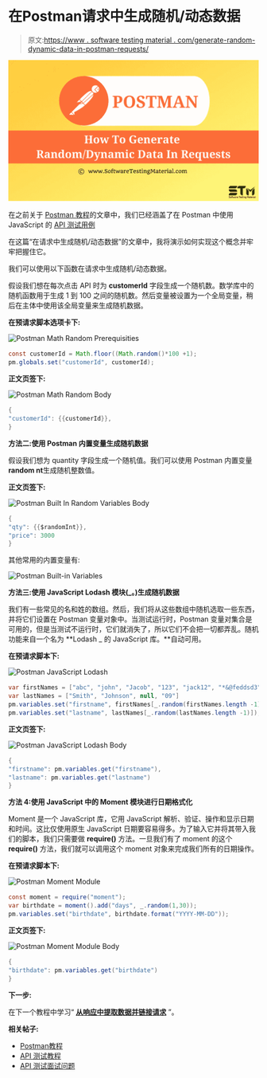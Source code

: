 # 在Postman请求中生成随机/动态数据

> 原文:[https://www . software testing material . com/generate-random-dynamic-data-in-postman-requests/](https://www.softwaretestingmaterial.com/generate-random-dynamic-data-in-postman-requests/)

![How To Generate Random Dynamic Data In Requests](img/52f289641fcb46dec083f76873cbb54d.png)

在之前关于 [Postman 教程](https://www.softwaretestingmaterial.com/postman-tutorial/)的文章中，我们已经涵盖了在 Postman 中使用 JavaScript 的 [API 测试用例](https://www.softwaretestingmaterial.com/api-test-cases-in-postman-using-javascript/)

在这篇“在请求中生成随机/动态数据”的文章中，我将演示如何实现这个概念并牢牢把握住它。

我们可以使用以下函数在请求中生成随机/动态数据。

假设我们想在每次点击 API 时为 **customerId** 字段生成一个随机数。数学库中的随机函数用于生成 1 到 100 之间的随机数。然后变量被设置为一个全局变量，稍后在主体中使用该全局变量来生成随机数据。

**在预请求脚本选项卡下:**

![Postman Math Random Prerequisities](img/76fe1c000673baf23cde7a627021437b.png)

```java
const customerId = Math.floor((Math.random()*100 +1);
pm.globals.set("customerId", customerId);
```

**正文页签下:**

![Postman Math Random Body](img/b5349a513eab02abd2b4c063b1bb2a84.png)

```java
{
"customerId": {{customerId}},
}
```

**方法二:使用 Postman 内置变量生成随机数据**

假设我们想为 quantity 字段生成一个随机值。我们可以使用 Postman 内置变量**random nt**生成随机整数值。

**正文页签下:**

![Postman Built In Random Variables Body](img/7f9291a0ade571a7ef99bed9efcf1cb9.png)

```java
{
"qty": {{$randomInt}},
"price": 3000
}
```

其他常用的内置变量有:

![Postman Built-in Variables](img/cc17e53720eaeeee15daca06e9a46b9c.png)

**方法三:使用 JavaScript Lodash 模块(_。)生成随机数据**

我们有一些常见的名和姓的数组。然后，我们将从这些数组中随机选取一些东西，并将它们设置在 Postman 变量对象中。当测试运行时，Postman 变量对集合是可用的，但是当测试不运行时，它们就消失了，所以它们不会把一切都弄乱。随机功能来自一个名为 **Lodash _ 的 JavaScript 库。**自动可用。

**在预请求脚本下:**

![Postman JavaScript Lodash](img/f3e1902b64420074ee475f705a1a1606.png)

```java
var firstNames = ["abc", "john", "Jacob", "123", "jack12", "*&@feddsd3", null] 
var lastNames = ["Smith", "Johnson", null, "09"]
pm.variables.set("firstname", firstNames[_.random(firstNames.length -1)]);
pm.variables.set("lastname", lastNames[_.random(lastNames.length -1)]);
```

**正文页签下:**

![Postman JavaScript Lodash Body](img/5fda4d84cc1e6250d9da7fc96be66262.png)

```java
{
"firstname": pm.variables.get("firstname"),
"lastname": pm.variables.get("lastname")
}
```

**方法 4:使用 JavaScript 中的 Moment 模块进行日期格式化**

Moment 是一个 JavaScript 库，它用 JavaScript 解析、验证、操作和显示日期和时间。这比仅使用原生 JavaScript 日期要容易得多。为了输入它并将其带入我们的脚本，我们只需要做 **require()** 方法。一旦我们有了 moment 的这个 **require()** 方法，我们就可以调用这个 moment 对象来完成我们所有的日期操作。

**在预请求脚本下:**

![Postman Moment Module](img/a545eb0bd2ac542fef633e20a6a3307a.png)

```java
const moment = require("moment");
var birthdate = moment().add("days", _.random(1,30));
pm.variables.set("birthdate", birthdate.format("YYYY-MM-DD"));
```

**正文页签下:**

![Postman Moment Module Body](img/5fda4d84cc1e6250d9da7fc96be66262.png)

```java
{
"birthdate": pm.variables.get("birthdate")
}
```

**下一步:**

在下一个教程中学习“ [**从响应中提取数据并链接请求**](https://www.softwaretestingmaterial.com/extracting-data-from-responses-chaining-requests/) ”。

**相关帖子:**

*   [Postman教程](https://www.softwaretestingmaterial.com/postman-tutorial/)
*   [API 测试教程](https://www.softwaretestingmaterial.com/api-testing/)
*   [API 测试面试问题](https://www.softwaretestingmaterial.com/api-testing-interview-questions/)